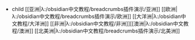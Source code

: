 - child [[亚洲|λ:/obsidian中文教程/breadcrumbs插件演示/亚洲]] [[欧洲|λ:/obsidian中文教程/breadcrumbs插件演示/欧洲]] [[大洋洲|λ:/obsidian中文教程/大洋洲]] [[非洲|λ:/obsidian中文教程/非洲]][[澳洲|λ:/obsidian中文教程/澳洲]] [[北美洲|λ:/obsidian中文教程/breadcrumbs插件演示/北美洲]] 
